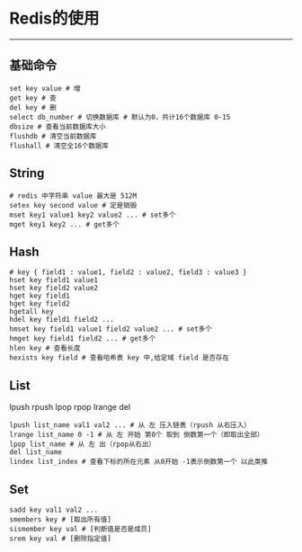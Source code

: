 # Redis的使用

-----

## 基础命令

```shell
set key value # 增
get key # 查
del key # 删
select db_number # 切换数据库 # 默认为0，共计16个数据库 0-15
dbsize # 查看当前数据库大小
flushdb # 清空当前数据库
flushall # 清空全16个数据库
```

## String

```shell
# redis 中字符串 value 最大是 512M
setex key second value # 定是销毁
mset key1 value1 key2 value2 ... # set多个
mget key1 key2 ... # get多个
```

## Hash

```shell
# key { field1 : value1, field2 : value2, field3 : value3 } 
hset key field1 value1
hset key field2 value2
hget key field1
hget key field2
hgetall key
hdel key field1 field2 ... 
hmset key field1 value1 field2 value2 ... # set多个
hmget key field1 field2 ... # get多个
hlen key # 查看长度
hexists key field # 查看哈希表 key 中,给定域 field 是否存在
```

## List

lpush rpush lpop rpop lrange del

```shell
lpush list_name val1 val2 ... # 从 左 压入链表（rpush 从右压入）
lrange list_name 0 -1 # 从 左 开始 第0个 取到 倒数第一个（即取出全部）
lpop list_name # 从 左 出（rpop从右出）
del list_name
lindex list_index # 查看下标的所在元素 从0开始 -1表示倒数第一个 以此类推
```

## Set

```shell
sadd key val1 val2 ...
smembers key # [取出所有值]
sismember key val # [判断值是否是成员]
srem key val # [删除指定值]
```


